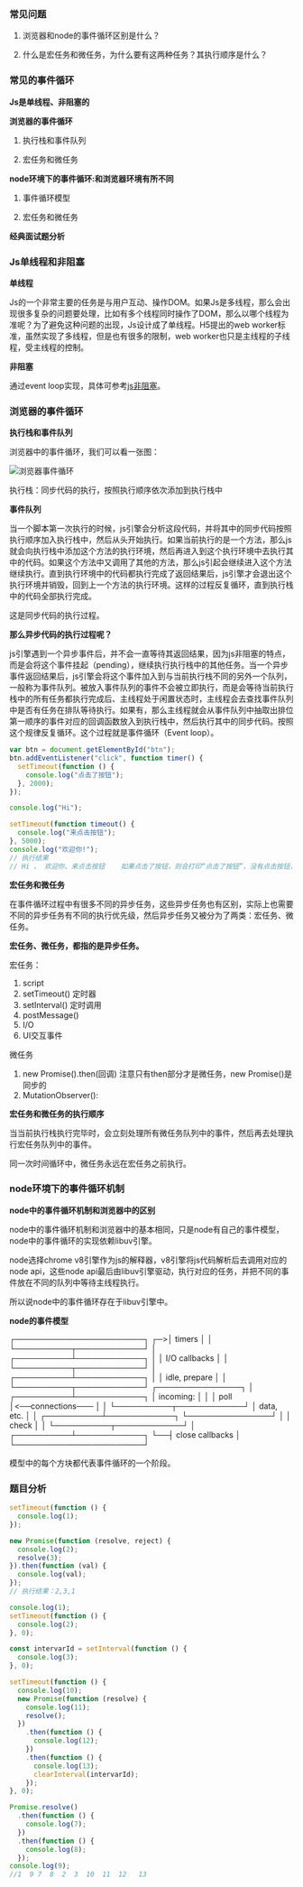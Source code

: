 ### 常见问题

1. 浏览器和node的事件循环区别是什么？

2. 什么是宏任务和微任务，为什么要有这两种任务？其执行顺序是什么？

### 常见的事件循环

**Js是单线程、非阻塞的**

**浏览器的事件循环**

1. 执行栈和事件队列

2. 宏任务和微任务

**node环境下的事件循环:和浏览器环境有所不同**

1. 事件循环模型

2. 宏任务和微任务

**经典面试题分析**

### Js单线程和非阻塞

**单线程**

Js的一个非常主要的任务是与用户互动、操作DOM。如果Js是多线程，那么会出现很多复杂的问题要处理，比如有多个线程同时操作了DOM，那么以哪个线程为准呢？为了避免这种问题的出现，Js设计成了单线程。H5提出的web worker标准，虽然实现了多线程，但是也有很多的限制，web worker也只是主线程的子线程，受主线程的控制。

**非阻塞**

通过event loop实现，具体可参考[js非阻塞](./js非阻塞.md)。

### 浏览器的事件循环

**执行栈和事件队列**

浏览器中的事件循环，我们可以看一张图：

![浏览器事件循环](../../public/images/i108.png)

执行栈：同步代码的执行，按照执行顺序依次添加到执行栈中

**事件队列**

当一个脚本第一次执行的时候，js引擎会分析这段代码，并将其中的同步代码按照执行顺序加入执行栈中，然后从头开始执行。如果当前执行的是一个方法，那么js就会向执行栈中添加这个方法的执行环境，然后再进入到这个执行环境中去执行其中的代码。如果这个方法中又调用了其他的方法，那么js引起会继续进入这个方法继续执行。直到执行环境中的代码都执行完成了返回结果后，js引擎才会退出这个执行环境并销毁，回到上一个方法的执行环境。这样的过程反复循环，直到执行栈中的代码全部执行完成。

这是同步代码的执行过程。

**那么异步代码的执行过程呢？**

js引擎遇到一个异步事件后，并不会一直等待其返回结果，因为js非阻塞的特点，而是会将这个事件挂起（pending），继续执行执行栈中的其他任务。当一个异步事件返回结果后，js引擎会将这个事件加入到与当前执行栈不同的另外一个队列，一般称为事件队列。被放入事件队列的事件不会被立即执行，而是会等待当前执行栈中的所有任务都执行完成后、主线程处于闲置状态时，主线程会去查找事件队列中是否有任务在排队等待执行。如果有，那么主线程就会从事件队列中抽取出排位第一顺序的事件对应的回调函数放入到执行栈中，然后执行其中的同步代码。按照这个规律反复循环。这个过程就是事件循环（Event loop）。

```javascript
var btn = document.getElementById("btn");
btn.addEventListener("click", function timer() {
  setTimeout(function () {
    console.log("点击了按钮");
  }, 2000);
});

console.log("Hi");

setTimeout(function timeout() {
  console.log("来点击按钮");
}, 5000);
console.log("欢迎你!");
// 执行结果
// Hi 、 欢迎你、来点击按钮    如果点击了按钮，则会打印“点击了按钮”，没有点击按钮，则不打印
```

**宏任务和微任务**

在事件循环过程中有很多不同的异步任务，这些异步任务也有区别，实际上也需要不同的异步任务有不同的执行优先级，然后异步任务又被分为了两类：宏任务、微任务。

**宏任务、微任务，都指的是异步任务。**

宏任务：

1. script
2. setTimeout()  定时器
3. setInterval()  定时调用
4. postMessage()
5. I/O
6. UI交互事件

微任务

1. new Promise().then(回调)  注意只有then部分才是微任务，new Promise()是同步的
2. MutationObserver():

**宏任务和微任务的执行顺序**

当当前执行栈执行完毕时，会立刻处理所有微任务队列中的事件，然后再去处理执行宏任务队列中的事件。

同一次时间循环中，微任务永远在宏任务之前执行。

### node环境下的事件循环机制

**node中的事件循环机制和浏览器中的区别**

node中的事件循环机制和浏览器中的基本相同，只是node有自己的事件模型，node中的事件循环的实现依赖libuv引擎。

node选择chrome v8引擎作为js的解释器，v8引擎将js代码解析后去调用对应的node api，这些node api最后由libuv引擎驱动，执行对应的任务，并把不同的事件放在不同的队列中等待主线程执行。

所以说node中的事件循环存在于libuv引擎中。

**node的事件模型**

 ┌───────────────────────┐
┌─>│        timers         │
│  └──────────┬────────────┘
│  ┌──────────┴────────────┐
│  │     I/O callbacks     │
│  └──────────┬────────────┘
│  ┌──────────┴────────────┐
│  │     idle, prepare     │
│  └──────────┬────────────┘      ┌───────────────┐
│  ┌──────────┴────────────┐      │   incoming:   │
│  │         poll          │<──connections───     │
│  └──────────┬────────────┘      │   data, etc.  │
│  ┌──────────┴────────────┐      └───────────────┘
│  │        check          │
│  └──────────┬────────────┘
│  ┌──────────┴────────────┐
└──┤    close callbacks    │
   └───────────────────────┘

模型中的每个方块都代表事件循环的一个阶段。

### 题目分析

```javascript
setTimeout(function () {
  console.log(1);
});

new Promise(function (resolve, reject) {
  console.log(2);
  resolve(3);
}).then(function (val) {
  console.log(val);
});
// 执行结果：2,3,1
```

```javascript
console.log(1);
setTimeout(function () {
  console.log(2);
}, 0);

const intervarId = setInterval(function () {
  console.log(3);
}, 0);

setTimeout(function () {
  console.log(10);
  new Promise(function (resolve) {
    console.log(11);
    resolve();
  })
    .then(function () {
      console.log(12);
    })
    .then(function () {
      console.log(13);
      clearInterval(intervarId);
    });
}, 0);

Promise.resolve()
  .then(function () {
    console.log(7);
  })
  .then(function () {
    console.log(8);
  });
console.log(9);
//1  9 7  8  2  3  10  11  12   13
```
